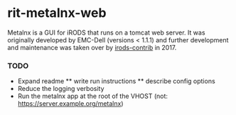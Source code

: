 # rit-metalnx-web
Metalnx is a GUI for iRODS that runs on a tomcat web server. It was originally developed by EMC-Dell (versions < 1.1.1)
and further development and maintenance was taken over by [irods-contrib](https://github.com/irods-contrib/metalnx-web) in 2017.

### TODO
* Expand readme
** write run instructions
** describe config options
* Reduce the logging verbosity
* Run the metalnx app at the root of the VHOST (not: https://server.example.org/metalnx)
